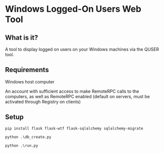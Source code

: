 # Windows Logged-On Users Web Tool

## What is it?

A tool to display logged on users on your Windows machines via the QUSER tool.

## Requirements

Windows host computer

An account with sufficient access to make RemoteRPC calls to the computers, as well as RemoteRPC enabled (default on servers, must be activated through Registry on clients)

## Setup

```pip install flask flask-wtf flask-sqlalchemy sqlalchemy-migrate```


```python .\db_create.py```


```python .\run.py```